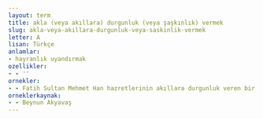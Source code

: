 ```yaml
---
layout: term
title: akla (veya akıllara) durgunluk (veya şaşkınlık) vermek
slug: akla-veya-akillara-durgunluk-veya-saskinlik-vermek
letter: A
lisan: Türkçe
anlamlar:
- hayranlık uyandırmak
ozellikler:
- - ''
ornekler:
- - Fatih Sultan Mehmet Han hazretlerinin akıllara durgunluk veren bir fetihle Osmanlı mülkü hâline getirdiği İstanbul dünyanın en güzel, en harikulade şehridir.
orneklerkaynak:
- - Beynun Akyavaş
---
```

